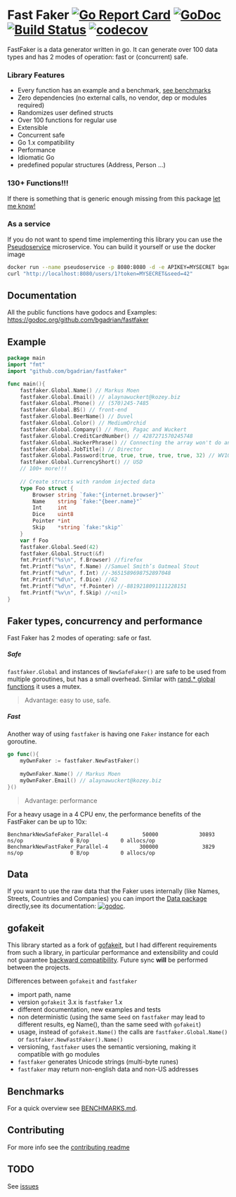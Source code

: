# Fast Faker [![Go Report Card](https://goreportcard.com/badge/github.com/bgadrian/fastfaker)](https://goreportcard.com/report/github.com/bgadrian/fastfaker) [![GoDoc](https://godoc.org/github.com/bgadrian/fastfaker?status.svg)](https://godoc.org/github.com/bgadrian/fastfaker) [![Build Status](https://travis-ci.com/bgadrian/fastfaker.svg?branch=master)](https://travis-ci.com/bgadrian/fastfaker) [![codecov](https://codecov.io/gh/bgadrian/fastfaker/branch/master/graph/badge.svg)](https://codecov.io/gh/bgadrian/fastfaker)

FastFaker is a data generator written in go. It can generate over 100 data types and has 2 modes of operation: fast or (concurrent) safe.

### Library Features
- Every function has an example and a benchmark,
[see benchmarks](https://github.com/bgadrian/fastfaker/blob/master/BENCHMARKS.md)
- Zero dependencies (no external calls, no vendor, dep or modules required)
- Randomizes user defined structs
- Over 100 functions for regular use
- Extensible
- Concurrent safe
- Go 1.x compatibility
- Performance
- Idiomatic Go
- predefined popular structures (Address, Person ...)

### 130+ Functions!!!
If there is something that is generic enough missing from this package [let me know!](./CONTRIBUTING.md)

### As a service
If you do not want to spend time implementing this library you can use the [Pseudoservice](https://github.com/bgadrian/pseudoservice) microservice. You can build it yourself or use the docker image
```bash
docker run --name pseudoservice -p 8080:8080 -d -e APIKEY=MYSECRET bgadrian/pseudoservice
curl "http://localhost:8080/users/1?token=MYSECRET&seed=42"
```

## Documentation
All the public functions have godocs and Examples: https://godoc.org/github.com/bgadrian/fastfaker

## Example
```go
package main
import "fmt"
import "github.com/bgadrian/fastfaker"

func main(){
    fastfaker.Global.Name() // Markus Moen
    fastfaker.Global.Email() // alaynawuckert@kozey.biz
    fastfaker.Global.Phone() // (570)245-7485
    fastfaker.Global.BS() // front-end
    fastfaker.Global.BeerName() // Duvel
    fastfaker.Global.Color() // MediumOrchid
    fastfaker.Global.Company() // Moen, Pagac and Wuckert
    fastfaker.Global.CreditCardNumber() // 4287271570245748
    fastfaker.Global.HackerPhrase() // Connecting the array won't do anything, we need to generate the haptic COM driver!
    fastfaker.Global.JobTitle() // Director
    fastfaker.Global.Password(true, true, true, true, true, 32) // WV10MzLxq2DX79w1omH97_0ga59j8!kj
    fastfaker.Global.CurrencyShort() // USD
    // 100+ more!!!
    
    // Create structs with random injected data
    type Foo struct {
        Browser string `fake:"{internet.browser}"`
        Name    string `fake:"{beer.name}"`
        Int     int
        Dice    uint8
        Pointer *int
        Skip    *string `fake:"skip"`
    }
    var f Foo
    fastfaker.Global.Seed(42)
    fastfaker.Global.Struct(&f)
    fmt.Printf("%s\n", f.Browser) //firefox
    fmt.Printf("%s\n", f.Name) //Samuel Smith’s Oatmeal Stout
    fmt.Printf("%d\n", f.Int) //-3651589698752897048
    fmt.Printf("%d\n", f.Dice) //62
    fmt.Printf("%d\n", *f.Pointer) //-8819218091111228151
    fmt.Printf("%v\n", f.Skip) //<nil>
}
```

## Faker types, concurrency and performance
Fast Faker has 2 modes of operating: safe or fast. 
    
##### Safe
`fastfaker.Global` and instances of `NewSafeFaker()` are safe to be used from multiple goroutines, but has a small overhead. Similar with [rand.* global functions](https://golang.org/src/math/rand/rand.go?#L288) it uses a mutex.

> Advantage: easy to use, safe.

##### Fast
Another way of using `fastfaker` is having one `Faker` instance for each goroutine. 
```go
go func(){
    myOwnFaker := fastfaker.NewFastFaker()
    
    myOwnFaker.Name() // Markus Moen
    myOwnFaker.Email() // alaynawuckert@kozey.biz
}()
```

> Advantage: performance

For a heavy usage in a 4 CPU env, the performance benefits of the FastFaker can be up to 10x:
```
BenchmarkNewSafeFaker_Parallel-4           50000             30893 ns/op               0 B/op          0 allocs/op
BenchmarkNewFastFaker_Parallel-4          300000              3829 ns/op               0 B/op          0 allocs/op
```

## Data
If you want to use the raw data that the Faker uses internally (like Names, Streets, Countries and Companies) you can import the [Data package](./data) directly,see its documentation: [![godoc](https://godoc.org/github.com/bgadrian/fastfaker?status.svg)](https://godoc.org/github.com/bgadrian/fastfaker/data).

## gofakeit
This library started as a fork of [gofakeit](https://github.com/brianvoe/gofakeit/), but I had different requirements from such a library, in particular performance and extensibility and could not guarantee [backward compatibility](https://github.com/brianvoe/gofakeit/issues/32). Future sync **will** be performed between the projects.

Differences between `gofakeit` and `fastfaker`
* import path, name
* version `gofakeit` 3.x is `fastfaker` 1.x
* different documentation, new examples and tests
* non deterministic (using the same `Seed` on `fastfaker` may lead to different results, eg Name(), than the same seed with `gofakeit`)
* usage, instead of `gofakeit.Name()` the calls are `fastfaker.Global.Name()` or `fastfaker.NewFastFaker().Name()`
* versioning, `fastfaker` uses the semantic versioning, making it compatible with go modules
* `fastfaker` generates Unicode strings (multi-byte runes)
* `fastfaker` may return non-english data and non-US addresses

## Benchmarks
For a quick overview see [BENCHMARKS.md](./BENCHMARKS.md).

## Contributing
For more info see the [contributing readme](./CONTRIBUTING.md)

## TODO
See [issues](https://github.com/bgadrian/fastfaker/issues)

